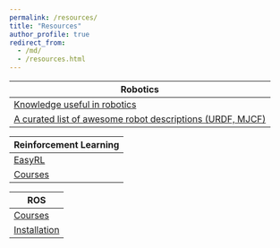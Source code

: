 ```yaml
---
permalink: /resources/
title: "Resources"
author_profile: true
redirect_from: 
  - /md/
  - /resources.html
---
```

   
<!-- ## Robotics
  [Knowledge useful in robotics](https://scaron.info/category/robotics.html)

  [A curated list of awesome robot descriptions (URDF, MJCF)](https://github.com/robot-descriptions/awesome-robot-descriptions)

## Reinforcement Learning
  [EasyRL](https://datawhalechina.github.io/easy-rl/#/)

## ROS
  [Courses](https://www.bilibili.com/video/BV1zt411G7Vn?p=1)

  [Installation](https://github.com/fishros/install) -->


| Robotics            |
| --------        |
| [Knowledge useful in robotics](https://scaron.info/category/robotics.html)   |
| [A curated list of awesome robot descriptions (URDF, MJCF)](https://github.com/robot-descriptions/awesome-robot-descriptions)    |


| Reinforcement Learning            |
| --------         |
| [EasyRL](https://datawhalechina.github.io/easy-rl/#/)    |
| [Courses](https://www.bilibili.com/video/BV125411y7hr?p=1) |


| ROS            |
| --------      |
| [Courses](https://www.bilibili.com/video/BV1zt411G7Vn?p=1)    |
| [Installation](https://github.com/fishros/install)    |